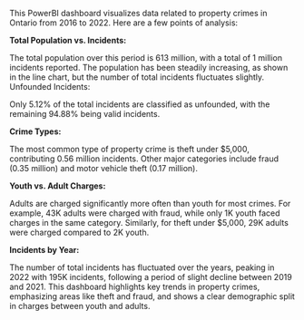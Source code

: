 This PowerBI dashboard visualizes data related to property crimes in Ontario from 2016 to 2022. Here are a few points of analysis:

**Total Population vs. Incidents:**

The total population over this period is 613 million, with a total of 1 million incidents reported.
The population has been steadily increasing, as shown in the line chart, but the number of total incidents fluctuates slightly.
Unfounded Incidents:

Only 5.12% of the total incidents are classified as unfounded, with the remaining 94.88% being valid incidents.

**Crime Types:**

The most common type of property crime is theft under $5,000, contributing 0.56 million incidents.
Other major categories include fraud (0.35 million) and motor vehicle theft (0.17 million).

**Youth vs. Adult Charges:**

Adults are charged significantly more often than youth for most crimes.
For example, 43K adults were charged with fraud, while only 1K youth faced charges in the same category.
Similarly, for theft under $5,000, 29K adults were charged compared to 2K youth.

**Incidents by Year:**

The number of total incidents has fluctuated over the years, peaking in 2022 with 195K incidents, following a period of slight decline between 2019 and 2021.
This dashboard highlights key trends in property crimes, emphasizing areas like theft and fraud, and shows a clear demographic split in charges between youth and adults.
